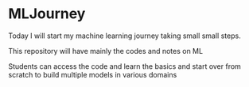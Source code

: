 # MLJourney
Today I will start my machine learning journey taking small small steps.

This repository will have mainly the codes and notes on ML 

Students can access the code and learn the basics and start over from scratch to build multiple models in various domains
